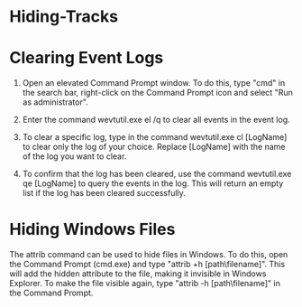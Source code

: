 # Hiding-Tracks

# Clearing Event Logs

1. Open an elevated Command Prompt window. To do this, type "cmd" in the search bar, right-click on the Command Prompt icon and select "Run as administrator".

2. Enter the command wevtutil.exe el /q to clear all events in the event log.

3. To clear a specific log, type in the command wevtutil.exe cl [LogName] to clear only the log of your choice. Replace [LogName] with the name of the log you want to clear.

4. To confirm that the log has been cleared, use the command wevtutil.exe qe [LogName] to query the events in the log. This will return an empty list if the log has been cleared successfully.

# Hiding Windows Files

The attrib command can be used to hide files in Windows. To do this, open the Command Prompt (cmd.exe) and type "attrib +h [path\filename]". This will add the hidden attribute to the file, making it invisible in Windows Explorer. To make the file visible again, type "attrib -h [path\filename]" in the Command Prompt.

